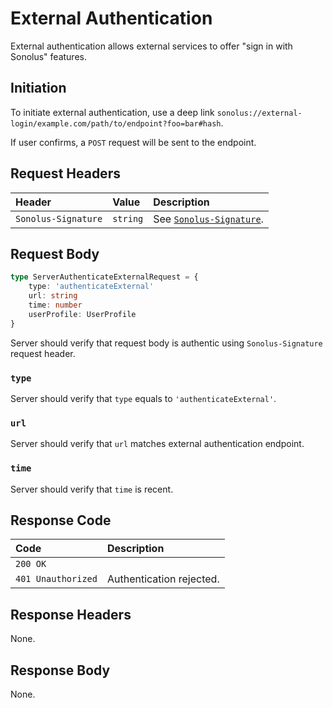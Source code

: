 # External Authentication

External authentication allows external services to offer "sign in with Sonolus" features.

## Initiation

To initiate external authentication, use a deep link `sonolus://external-login/example.com/path/to/endpoint?foo=bar#hash`.

If user confirms, a `POST` request will be sent to the endpoint.

## Request Headers

| Header              | Value    | Description                                                 |
| :------------------ | :------- | :---------------------------------------------------------- |
| `Sonolus-Signature` | `string` | See [`Sonolus-Signature`](../headers/sonolus-signature.md). |

## Request Body

```ts
type ServerAuthenticateExternalRequest = {
    type: 'authenticateExternal'
    url: string
    time: number
    userProfile: UserProfile
}
```

Server should verify that request body is authentic using `Sonolus-Signature` request header.

### `type`

Server should verify that `type` equals to `'authenticateExternal'`.

### `url`

Server should verify that `url` matches external authentication endpoint.

### `time`

Server should verify that `time` is recent.

## Response Code

| Code               | Description              |
| :----------------- | :----------------------- |
| `200 OK`           |                          |
| `401 Unauthorized` | Authentication rejected. |

## Response Headers

None.

## Response Body

None.
